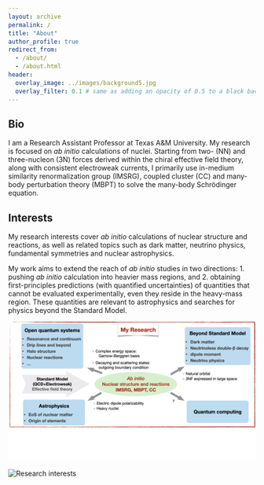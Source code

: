 ```yaml
---
layout: archive
permalink: /
title: "About"
author_profile: true
redirect_from: 
  - /about/
  - /about.html
header:
  overlay_image: ../images/background5.jpg
  overlay_filter: 0.1 # same as adding an opacity of 0.5 to a black background
---
```



## Bio

I am a Research Assistant Professor at Texas A&M University. My research is focused on *ab initio* calculations of nuclei. Starting from two- (NN) and three-nucleon (3N) forces derived within the chiral effective field theory, along with consistent electroweak currents, I primarily use in-medium similarity renormalization group (IMSRG), coupled cluster (CC) and many-body perturbation theory (MBPT) to solve the many-body Schrödinger equation.


## Interests

My research interests cover *ab initio* calculations of nuclear structure and reactions,
as well as related topics such as dark matter, neutrino physics, fundamental
symmetries and nuclear astrophysics.

My work aims to extend the reach of *ab initio* studies in two directions: 1. pushing *ab initio* calculation into heavier mass regions, and 2. obtaining first-principles predictions (with quantified uncertainties) of quantities that cannot be evaluated experimentally, even they reside in the heavy-mass region. These quantities are relevant to astrophysics and searches for physics beyond the Standard Model.

![Research interests](../images/my_works.png)

![Research interests](../images/Cartoon_Baishan.gif)



